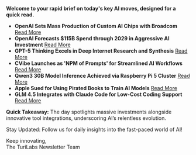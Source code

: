 **Welcome to your rapid brief on today's key AI moves, designed for a quick read.**

- **OpenAI Sets Mass Production of Custom AI Chips with Broadcom** [Read More](https://www.ft.com/content/e8cc6d99-d06e-4e9b-a54f-29317fa68d6f)  
- **OpenAI Forecasts $115B Spend through 2029 in Aggressive AI Investment** [Read More](https://www.theinformation.com/articles/openai-says-business-will-burn-115-billion-2029)  
- **GPT-5 Thinking Excels in Deep Internet Research and Synthesis** [Read More](https://simonwillison.net/2025/Sep/6/research-goblin/)  
- **CVibe Launches as 'NPM of Prompts' for Streamlined AI Workflows** [Read More](https://cvibe.dev/)  
- **Qwen3 30B Model Inference Achieved via Raspberry Pi 5 Cluster** [Read More](https://github.com/b4rtaz/distributed-llama/discussions/255)  
- **Apple Sued for Using Pirated Books to Train AI Models** [Read More](https://www.reuters.com/sustainability/boards-policy-regulation/apple-sued-by-authors-over-use-books-ai-training-2025-09-05/)  
- **GLM 4.5 Integrates with Claude Code for Low-Cost Coding Support** [Read More](https://docs.z.ai/guides/llm/glm-4.5)

**Quick Takeaway:** The day spotlights massive investments alongside innovative tool integrations, underscoring AI’s relentless evolution.

Stay Updated: Follow us for daily insights into the fast-paced world of AI!

Keep innovating,  
The TuriLabs Newsletter Team